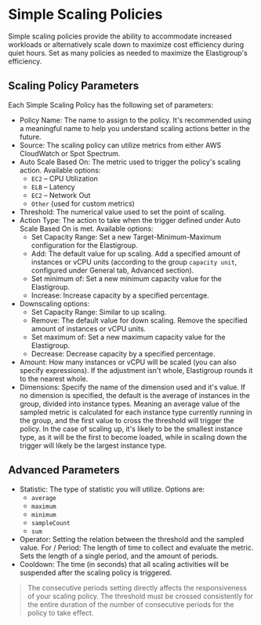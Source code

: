 # Simple Scaling Policies

Simple scaling policies provide the ability to accommodate increased workloads or alternatively scale down to maximize cost efficiency during quiet hours. Set as many policies as needed to maximize the Elastigroup's efficiency.

## Scaling Policy Parameters

Each Simple Scaling Policy has the following set of parameters:

- Policy Name: The name to assign to the policy. It's recommended using a meaningful name to help you understand scaling actions better in the future.
- Source: The scaling policy can utilize metrics from either AWS CloudWatch or Spot Spectrum.
- Auto Scale Based On: The metric used to trigger the policy's scaling action. Available options:
  - `EC2` – CPU Utilization
  - `ELB` – Latency
  - `EC2` – Network Out
  - `Other` (used for custom metrics)
- Threshold: The numerical value used to set the point of scaling.
- Action Type: The action to take when the trigger defined under Auto Scale Based On is met. Available options:
  - Set Capacity Range: Set a new Target-Minimum-Maximum configuration for the Elastigroup.
  - Add: The default value for up scaling. Add a specified amount of instances or vCPU units (according to the group `capacity unit`, configured under General tab, Advanced section).
  - Set minimum of: Set a new minimum capacity value for the Elastigroup.
  - Increase: Increase capacity by a specified percentage.
- Downscaling options:
  - Set Capacity Range: Similar to up scaling.
  - Remove: The default value for down scaling. Remove the specified amount of instances or vCPU units.
  - Set maximum of: Set a new maximum capacity value for the Elastigroup.
  - Decrease: Decrease capacity by a specified percentage.
- Amount: How many instances or vCPU will be scaled (you can also specify expressions). If the adjustment isn't whole, Elastigroup rounds it to the nearest whole.
- Dimensions: Specify the name of the dimension used and it's value. If no dimension is specified, the default is the average of instances in the group, divided into instance types. Meaning an average value of the sampled metric is calculated for each instance type currently running in the group, and the first value to cross the threshold will trigger the policy. In the case of scaling up, it's likely to be the smallest instance type, as it will be the first to become loaded, while in scaling down the trigger will likely be the largest instance type.

## Advanced Parameters

- Statistic: The type of statistic you will utilize. Options are:
  - `average`
  - `maximum`
  - `minimum`
  - `sampleCount`
  - `sum`
- Operator: Setting the relation between the threshold and the sampled value.
  For / Period: The length of time to collect and evaluate the metric. Sets the length of a single period, and the amount of periods.
- Cooldown: The time (in seconds) that all scaling activities will be suspended after the scaling policy is triggered.

> The consecutive periods setting directly affects the responsiveness of your scaling policy. The threshold must be crossed consistently for the entire duration of the number of consecutive periods for the policy to take effect.
